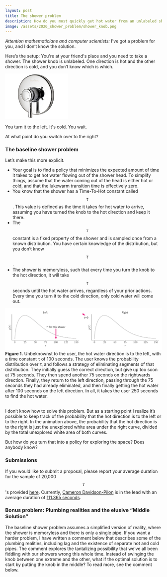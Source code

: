 ```yaml
---
layout: post
title: The shower problem
description: How do you most quickly get hot water from an unlabeled shower knob?
image: /assets/2020_shower_problem/shower_knob.png
---
```


_Attention mathematicians and computer scientists:_ I've got a problem for you, and I don’t know the solution.

Here’s the setup: You're at your friend's place and you need to take a shower. The shower knob is unlabeled. One direction is hot and the other direction is cold, and you don’t know which is which.

<div class="wrapper">
  <img src='/assets/2020_shower_problem/shower_knob.png' class="inner" style="position:relative border: #222 2px solid; max-width:40%;" >
</div>

You turn it to the left. It's cold. You wait. 

At what point do you switch over to the right?

### The baseline shower problem
Let’s make this more explicit. 

- Your goal is to find a policy that minimizes the expected amount of time it takes to get hot water flowing out of the shower head. To simplify things, assume that the water coming out of the head is either hot or cold, and that the lukewarm transition time is effectively zero. 
- You know that the shower has a Time-To-Hot constant called $$\tau$$. This value is defined as the time it takes for hot water to arrive, assuming you have turned the knob to the hot direction and keep it there.
- The $$\tau$$ constant is a fixed property of the shower and is sampled once from a known distribution. You have certain knowledge of the distribution, but you don’t know $$\tau$$.
- The shower is memoryless, such that every time you turn the knob to the hot direction, it will take $$\tau$$ seconds until the hot water arrives, regardless of your prior actions. Every time you turn it to the cold direction, only cold water will come out.

<div class="wrapper">
  <img src='/assets/2020_shower_problem/distributions.gif' class="inner" style="position:relative border: #222 2px solid; max-width:100%;" >
  <div class="caption"><strong>Figure 1.</strong> Unbeknownst to the user, the hot water direction is to the left, with a time constant τ of 100 seconds. The user knows the probability distribution over τ, and follows a strategy of eliminating segments of that distribution. They initially guess the correct direction, but give up too soon at 75 seconds. They then spend another 75 seconds on the rightwards direction. Finally, they return to the left direction, passing through the 75 seconds they had already eliminated, and then finally getting the hot water after 100 seconds on the left direction. In all, it takes the user 250 seconds to find the hot water.
  </div>
</div><br>

I don’t know how to solve this problem. But as a starting point I realize it’s possible to keep track of the probability that the hot direction is to the left or to the right. In the animation above, the probability that the hot direction is to the right is just the unexplored white area under the right curve, divided by the total unexplored white area of both curves.

But how do you turn that into a policy for exploring the space? Does anybody know?

### Submissions
If you would like to submit a proposal, please report your average duration for the sample of 20,000 $$ \tau $$'s provided [here](https://gist.github.com/csaid/a57c4ebaa1c7b0671cdc9692638ea4c4). Currently, [Cameron Davidson-Pilon](https://twitter.com/Cmrn_DP) is in the lead with an average duration of [111.365 seconds](https://gist.github.com/CamDavidsonPilon/be1333d348865fbf1ab13c409e849ee2).

### Bonus problem: Plumbing realities and the elusive “Middle Solution”
The baseline shower problem assumes a simplified version of reality, where the shower is memoryless and there is only a single pipe. If you want a harder problem, I have written a comment below that describes some of the plumbing realities, including lag and the existence of separate hot and cold pipes. The comment explores the tantalizing possibility that we’ve all been fiddling with our showers wrong this whole time. Instead of swinging the knob between one extreme and the other, what if the optimal solution is to start by putting the knob in the middle? To read more, see the comment below.